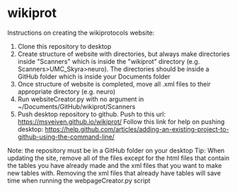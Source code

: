 # wikiprot

Instructions on creating the wikiprotocols website:
1. Clone this repository to desktop
2. Create structure of website with directories, but always make directories inside "Scanners" which is inside the "wikiprot" directory (e.g. Scanners>UMC_Skyra>neuro). The directories should be inside a GitHub folder which is inside your Documents folder
3. Once structure of website is completed, move all .xml files to their appropriate directory (e.g. neuro)
4. Run websiteCreator.py with no argument in ~/Documents/GitHub/wikiprot/Scanners
5. Push desktop repository to github. Push to this url: https://msveiven.github.io/wikiprot/ 
 Follow this link for help on pushing desktop: https://help.github.com/articles/adding-an-existing-project-to-github-using-the-command-line/

Note: the repository must be in a GitHub folder on your desktop
Tip: When updating the site, remove all of the files except for the html files that contain the tables you have already 
made and the xml files that you want to make new tables with. Removing the xml files that already have tables will save time when 
running the webpageCreator.py script

